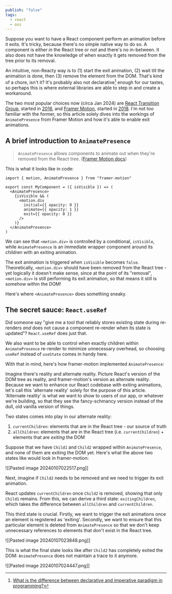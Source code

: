 ```yaml
---
publish: "false"
tags:
  - react
  - oss
---
```

Suppose you want to have a React component perform an animation before it exits. It's tricky, because there's no simple native way to do so. A component is either *in* the React tree or *not* and there's no in-between. It also does not have the knowledge of when exactly it gets removed from the tree prior to its removal.

An intuitive, non-Reacty way is to (1) start the exit animation, (2) wait till the animation is done, then (3) remove the element from the DOM. That's kind of a chore, isn't it? It's probably also not declarative[^declarative-vs-imperative] enough for our tastes, so perhaps this is where external libraries are able to step in and create a workaround.

The two most popular choices now (circa Jan 2024) are [React Transition Group](https://reactcommunity.org/react-transition-group/), started in [2016](https://github.com/reactjs/react-transition-group/commits?after=3341075c524bcf466241f5eafbc14bd407d24bc9+0), and [Framer Motion](https://framer.com/motion), started in [2018](https://github.com/framer/motion/commits?after=3105d6f745159c5f193510a221154797459c6732+0). I'm not too familiar with the former, so this article solely dives into the workings of `AnimatePresence` from Framer Motion and how it's able to enable exit animations.

## A brief introduction to `AnimatePresence`

>`AnimatePresence` allows components to animate out when they're removed from the React tree. ([Framer Motion docs](https://www.framer.com/motion/animate-presence/))

This is what it looks like in code:

```tsx
import { motion, AnimatePresence } from "framer-motion"

export const MyComponent = ({ isVisible }) => (
  <AnimatePresence>
    {isVisible && (
      <motion.div
        initial={{ opacity: 0 }}
        animate={{ opacity: 1 }}
        exit={{ opacity: 0 }}
      />
    )}
  </AnimatePresence>
)
```

We can see that `<motion.div>` is controlled by a conditional, `isVisible`, while `AnimatePresence` is an immediate wrapper component around its children with an exiting animation.

The exit animation is triggered when `isVisible` becomes `false`. Theoretically, `<motion.div>` should have been removed from the React tree - yet logically it doesn't make sense, since at the point of its "removal", `<motion.div>` is still performing its exit animation, so that means it still is somehow within the DOM!

Here's where `<AnimatePresence>` does something sneaky.

## The secret sauce: `React.useRef`

Did someone say "give me a tool that reliably stores existing state during re-renders *and* does not cause a component re-render when its state is updated"? `React.useRef` does just that. 

We also want to be able to control when exactly children within `AnimatePresence` re-render to minimize unnecessary overhead, so choosing `useRef` instead of `useState` comes in handy here.

With that in mind, here's how framer-motion implemented `AnimatePresence`:

Imagine there's reality and alternate reality. Picture React's version of the DOM tree as reality, and framer-motion's version as alternate reality. Because we want to enhance our React codebase with exiting animations, let's call this 'alternate reality' solely for the purpose of this article. 'Alternate reality' is what we want to show to users of our app, or whatever we're building, so that they see the fancy-schmancy version instead of the dull, old vanilla version of things.

Two states comes into play in our alternate reality:
1. `currentChildren`: elements that are in the React tree - our source of truth
2. `allChildren`: elements that are in the React tree (i.e. `currentChildren`) + elements that are *exiting* the DOM

Suppose that we have `Child1` and `Child2` wrapped within `AnimatePresence`, and none of them are exiting the DOM yet. Here's what the above two states like would look in framer-motion:

![[Pasted image 20240107022517.png]]

Next, imagine if `Child2` needs to be removed and we need to trigger its exit animation.

React updates `currentChildren` once `Child2` is removed, showing that only `Child1` remains. From this, we can derive a third state: `exitingChildren`, which takes the difference between `allChildren` and `currentChildren`.

This third state is crucial. Firstly, we want to trigger the exit animations once an element is registered as 'exiting'. Secondly, we want to ensure that this particular element is deleted from `AnimatePresence` so that we don't keep unnecessary references to elements that don't exist in the React tree.

![[Pasted image 20240107023848.png]]

This is what the final state looks like after `Child2` has completely exited the DOM: `AnimatePresence` does not maintain a trace to it anymore.

![[Pasted image 20240107024447.png]]

[^declarative-vs-imperative]: [What is the difference between declarative and imperative paradigm in programming?](https://stackoverflow.com/questions/1784664/what-is-the-difference-between-declarative-and-imperative-paradigm-in-programmin)
